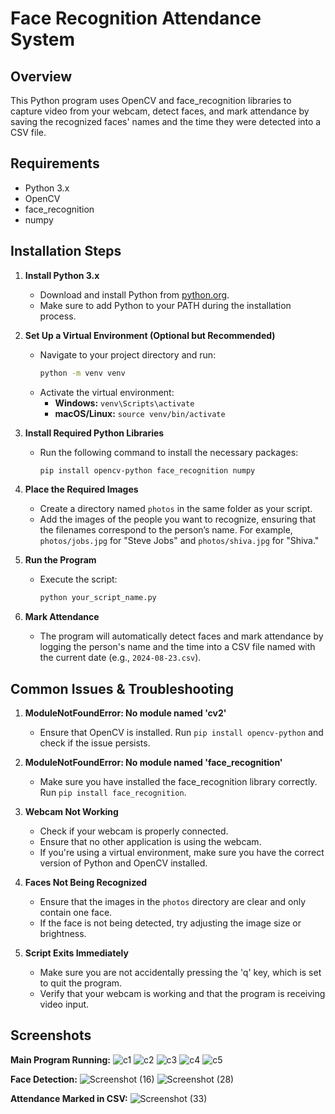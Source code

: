 # Face Recognition Attendance System

## Overview
This Python program uses OpenCV and face_recognition libraries to capture video from your webcam, detect faces, and mark attendance by saving the recognized faces' names and the time they were detected into a CSV file.

## Requirements
- Python 3.x
- OpenCV
- face_recognition
- numpy

## Installation Steps

1. **Install Python 3.x**
   - Download and install Python from [python.org](https://www.python.org/).
   - Make sure to add Python to your PATH during the installation process.

2. **Set Up a Virtual Environment (Optional but Recommended)**
   - Navigate to your project directory and run:
     ```sh
     python -m venv venv
     ```
   - Activate the virtual environment:
     - **Windows:** `venv\Scripts\activate`
     - **macOS/Linux:** `source venv/bin/activate`

3. **Install Required Python Libraries**
   - Run the following command to install the necessary packages:
     ```sh
     pip install opencv-python face_recognition numpy
     ```

4. **Place the Required Images**
   - Create a directory named `photos` in the same folder as your script.
   - Add the images of the people you want to recognize, ensuring that the filenames correspond to the person’s name. For example, `photos/jobs.jpg` for "Steve Jobs" and `photos/shiva.jpg` for "Shiva."

5. **Run the Program**
   - Execute the script:
     ```sh
     python your_script_name.py
     ```

6. **Mark Attendance**
   - The program will automatically detect faces and mark attendance by logging the person's name and the time into a CSV file named with the current date (e.g., `2024-08-23.csv`).

## Common Issues & Troubleshooting

1. **ModuleNotFoundError: No module named 'cv2'**
   - Ensure that OpenCV is installed. Run `pip install opencv-python` and check if the issue persists.
   
2. **ModuleNotFoundError: No module named 'face_recognition'**
   - Make sure you have installed the face_recognition library correctly. Run `pip install face_recognition`.

3. **Webcam Not Working**
   - Check if your webcam is properly connected.
   - Ensure that no other application is using the webcam.
   - If you're using a virtual environment, make sure you have the correct version of Python and OpenCV installed.

4. **Faces Not Being Recognized**
   - Ensure that the images in the `photos` directory are clear and only contain one face.
   - If the face is not being detected, try adjusting the image size or brightness.

5. **Script Exits Immediately**
   - Make sure you are not accidentally pressing the 'q' key, which is set to quit the program.
   - Verify that your webcam is working and that the program is receiving video input.

## Screenshots
**Main Program Running:**
![c1](https://github.com/user-attachments/assets/51e7732b-8094-4dd7-86b0-5820e03e723b)
![c2](https://github.com/user-attachments/assets/d30524d7-ad95-4d6a-b08b-b08e6f74f6ef)
![c3](https://github.com/user-attachments/assets/822fda21-cf2f-4b37-8bd4-13e45ca0a2ed)
![c4](https://github.com/user-attachments/assets/c0682e37-1dfc-4586-8d37-86ee7dd7612f)
![c5](https://github.com/user-attachments/assets/0851118a-6ff7-4530-bcd4-3abb0658b923)



**Face Detection:**
![Screenshot (16)](https://github.com/user-attachments/assets/181caa81-e341-4743-8f7a-bff611115ad6)
![Screenshot (28)](https://github.com/user-attachments/assets/219228df-461c-4d66-8de1-fcf5a04a7573)




**Attendance Marked in CSV:**
![Screenshot (33)](https://github.com/user-attachments/assets/1bca155c-7c41-4754-8da9-19c06f4b38be)



